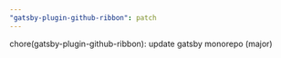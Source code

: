 ```yaml
---
"gatsby-plugin-github-ribbon": patch
---
```


chore(gatsby-plugin-github-ribbon): update gatsby monorepo (major)
